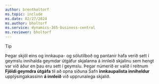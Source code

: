 ```yaml
---
author: brentholtorf
ms.topic: include
ms.date: 02/27/2024
ms.author: bholtorf
ms.service: dynamics-365-business-central
ms.reviewer: bholtorf
---
```


> [!TIP]
> Þegar skjöl eins og innkaupa- og sölutilboð og pantanir hafa verið sett í geymslu innihalda geymdar útgáfur skjalanna á innleið skjalinu sem hengt var við áður en þau eru sett í geymslu. Þegar númerið er valið í reitnum **Fjöldi geymdra útgáfa** til að opna síðuna Safn **innkaupalista inniheldur** upplýsingakassinn **á innleið** við upprunalega skjalið.

